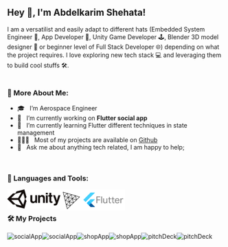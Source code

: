 ## Hey 👋, I'm Abdelkarim Shehata!


I am a versatilist and easily adapt to different hats (Embedded System Engineer 🤖, App Developer 📱, Unity Game Developer 🕹️, Blender 3D model designer 🎨 or beginner level of Full Stack Developer 🌐) depending on what the project requires. I love exploring new tech stack 💻 and leveraging them to build cool stuffs 🛠️. 
<br/>
<br/>

  
### 🧐 More About Me:

- 🎓 &nbsp; I’m Aerospace Engineer 
- 🔭 &nbsp; I’m currently working on **Flutter social app**
- 🌱 &nbsp; I’m currently learning Flutter different techniques in state management
- 👨🏻‍💻 &nbsp; Most of my projects are available on [Github](https://github.com/shehata94?tab=repositories)
- 💬 &nbsp; Ask me about anything tech related, I am happy to help;

<br>

### 🔨 Languages and Tools:
<a href="https://unity.com/" target="_blank"> <img alt="Unity_Technologies_logo" src="./projects/Unity_Technologies_logo.svg" height="45px" align="left"> </a> 
<a href="https://threejs.org/" target="_blank"> <img alt="three" src="./projects/three.svg" height="50px" align="left"> </a> 
<a href="https://flutter.dev/" target="_blank"><img alt="flutter" src="./projects/flutter.svg" height="50px" align="left"></a>

<br>



<br>
<!-- https://logomakr.com/app/01zqUl -->

### 🛠️ My Projects


<a href="https://github.com/shehata94/social_app" target="_blank"> <img alt="socialApp" src="https://user-images.githubusercontent.com/92920178/145283337-93d3dc73-311b-43d9-8502-1dcc312c2ed6.png"  align="left"> </a>

<a href="https://github.com/shehata94/todo_GetX" target="_blank"> <img alt="socialApp" src="https://user-images.githubusercontent.com/92920178/145283332-a4a390c1-c105-49a7-bec0-d1d6fce2e332.png"  align="left"> </a>

<a href="https://github.com/shehata94/shop_app" target="_blank"> <img alt="shopApp" src="https://user-images.githubusercontent.com/92920178/145283324-668ff101-20bb-4d92-acd1-56d701fdf00a.png"   align="left"> </a>

<a href="https://github.com/shehata94/news_app" target="_blank"> <img alt="shopApp" src="https://user-images.githubusercontent.com/92920178/145283335-2f1a42a2-dc2b-49da-8c8b-1b64de1fc271.png"   align="left"> </a>

<a href="https://github.com/shehata94/Pitch-Deck-ThreeJs" target="_blank"> <img alt="pitchDeck" src="https://user-images.githubusercontent.com/92920178/145286031-f8071b04-1107-4a06-84a5-9862126cc4e9.png"   align="left"> </a>

<a href="https://github.com/shehata94/3D-Ecommerce-AR" target="_blank"> <img alt="pitchDeck" src="https://user-images.githubusercontent.com/92920178/145286024-561cb184-935f-4e10-99da-9ec063225bd9.png"   align="left"> </a>


